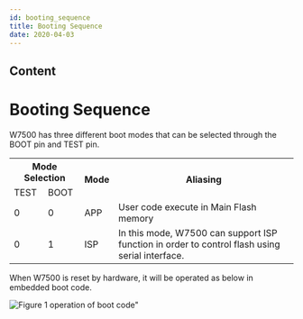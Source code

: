 ```yaml
---
id: booting_sequence
title: Booting Sequence
date: 2020-04-03
---
```



## Content


# Booting Sequence

W7500 has three different boot modes that can be selected through the BOOT pin and TEST pin.

<table class="tg">
  <tr>
    <th class="tg-huh2" colspan="2">Mode Selection</th>
    <th class="tg-s6z2" rowspan="2">Mode</th>
    <th class="tg-huh2" rowspan="2">Aliasing</th>
  </tr>
  <tr>
    <td class="tg-s6z2">TEST</td>
    <td class="tg-s6z2">BOOT</td>
  </tr>
  <tr>
    <td class="tg-s6z2">0</td>
    <td class="tg-s6z2">0</td>
    <td class="tg-s6z2">APP</td>
    <td class="tg-031e">User code execute in Main Flash memory</td>
  </tr>
  <tr>
    <td class="tg-s6z2">0</td>
    <td class="tg-s6z2">1</td>
    <td class="tg-s6z2">ISP</td>
    <td class="tg-031e">In this mode, W7500 can support ISP function in order to control flash using serial interface.</td>
  </tr>

</table>

When W7500 is reset by hardware, it will be operated as below in embedded boot code.

![Figure 1 operation of boot code"](/document_framework/img/products/w7500/operation_boot_code.jpg)
